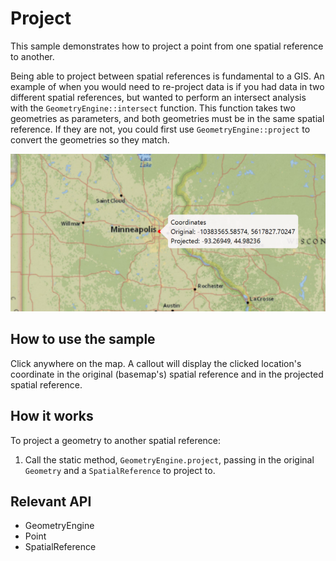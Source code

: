 <h1>Project</h1>

<p>This sample demonstrates how to project a point from one spatial reference to another.</p>

<p>Being able to project between spatial references is fundamental to a GIS. An example of when you would need to 
re-project data is if you had data in two different spatial references, but wanted to perform an intersect analysis 
with the <code>GeometryEngine::intersect</code> function. This function takes two geometries as parameters, and both 
geometries must be in the same spatial reference. If they are not, you could first use 
<code>GeometryEngine::project</code> to convert the geometries so they match.</p>

<p><img src="Project.png"></p>

<h2>How to use the sample</h2>
<p>Click anywhere on the map. A callout will display the clicked location's coordinate in the original (basemap's) 
spatial reference and in the projected spatial reference.</p>

<h2>How it works</h2>
<p>To project a geometry to another spatial reference:</p>
<ol>
<li>Call the static method, <code>GeometryEngine.project</code>, passing in the original <code>Geometry</code> and a 
<code>SpatialReference</code> to project to.</li>
</ol>

<h2>Relevant API</h2>
<ul>
<li>GeometryEngine</li>
<li>Point</li>
<li>SpatialReference</li>
</ul>
